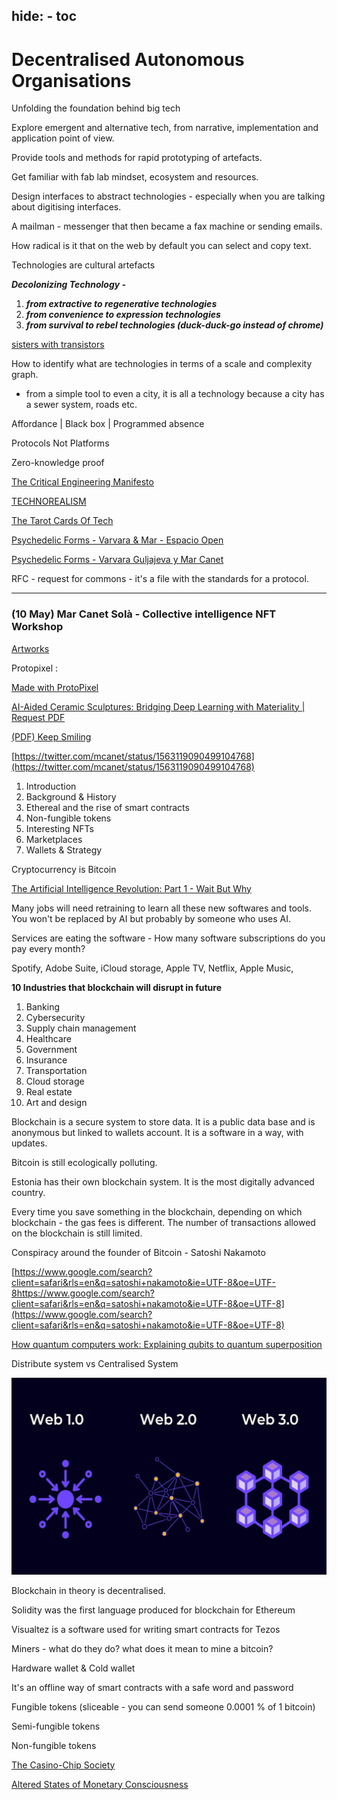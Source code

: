 hide:
    - toc
---

# **Decentralised Autonomous Organisations**

Unfolding the foundation behind big tech

Explore emergent and alternative tech, from narrative, implementation and application point of view.

Provide tools and methods for rapid prototyping of artefacts.

Get familiar with fab lab  mindset, ecosystem and resources.

Design interfaces to abstract technologies - especially when you are talking about digitising interfaces.

A mailman - messenger that then became a fax machine or sending emails.

How radical is it that on the web by default you can select and copy text.

Technologies are cultural artefacts

***Decolonizing Technology  -***

1.  ***from extractive to regenerative technologies***
2. ***from convenience to expression technologies***
3. ***from survival to rebel technologies (duck-duck-go instead of chrome)***

[sisters with transistors](https://sisterswithtransistors.com/)

How to identify what are technologies in terms of a scale and complexity graph.

- from a simple tool to even a city, it is all a technology because a city has a sewer system, roads etc.

Affordance | Black box | Programmed absence

Protocols Not Platforms

Zero-knowledge proof

[The Critical Engineering Manifesto](https://criticalengineering.org/)

[TECHNOREALISM](http://www.technorealism.org/)

[The Tarot Cards Of Tech](https://tarotcardsoftech.artefactgroup.com/)

[Psychedelic Forms - Varvara & Mar - Espacio Open](https://espacioopen.com/psychedelic-forms/)

[Psychedelic Forms - Varvara Guljajeva y Mar Canet](https://youtu.be/TeJIARYsRnc)

RFC - request for commons - it's a file with the standards for a protocol.

___________________________________________________________________________________

### (10 May) Mar Canet Solà - Collective intelligence NFT Workshop

[Artworks](https://var-mar.info/)

Protopixel :

[Made with ProtoPixel](https://www.protopixel.io/showcase)

[AI-Aided Ceramic Sculptures: Bridging Deep Learning with Materiality | Request PDF](https://www.researchgate.net/publication/369797044_AI-Aided_Ceramic_Sculptures_Bridging_Deep_Learning_with_Materiality)

[(PDF) Keep Smiling](https://www.researchgate.net/publication/367607098_Keep_Smiling)

[https://twitter.com/mcanet/status/1563119090499104768](https://twitter.com/mcanet/status/1563119090499104768)

1. Introduction
2. Background & History
3. Ethereal and the rise of smart contracts
4. Non-fungible tokens
5. Interesting NFTs
6. Marketplaces
7. Wallets & Strategy

Cryptocurrency is Bitcoin

[The Artificial Intelligence Revolution: Part 1 - Wait But Why](https://waitbutwhy.com/2015/01/artificial-intelligence-revolution-1.html)

Many jobs will need retraining to learn all these new softwares and tools. You won't be replaced by AI but probably by someone who uses AI.

Services are eating the software - How many software subscriptions do you pay every month?

Spotify, Adobe Suite, iCloud storage, Apple TV, Netflix, Apple Music,

**10 Industries that blockchain will disrupt in future**

1. Banking
2. Cybersecurity
3. Supply chain management
4. Healthcare
5. Government
6. Insurance
7. Transportation
8. Cloud storage
9. Real estate
10. Art and design

Blockchain is a secure system to store data. It is a public data base and is anonymous but linked to wallets account. It is a software in a way, with updates.

Bitcoin is still ecologically polluting.

Estonia has their own blockchain system. It is the most digitally advanced country.

Every time you save something in the blockchain, depending on which blockchain - the gas fees is different. The number of transactions allowed on the blockchain is still limited.

Conspiracy around the founder of Bitcoin - Satoshi Nakamoto

[https://www.google.com/search?client=safari&rls=en&q=satoshi+nakamoto&ie=UTF-8&oe=UTF-8https://www.google.com/search?client=safari&rls=en&q=satoshi+nakamoto&ie=UTF-8&oe=UTF-8](https://www.google.com/search?client=safari&rls=en&q=satoshi+nakamoto&ie=UTF-8&oe=UTF-8)

[How quantum computers work: Explaining qubits to quantum superposition](https://youtu.be/WW7DKcrQ-7E)

Distribute system vs Centralised System

![web3chart](images/web3chart.png)

Blockchain in theory is decentralised.

Solidity was the first language produced for blockchain for Ethereum

Visualtez is a software used for writing smart contracts for Tezos

Miners - what do they do? what does it mean to mine a bitcoin?

Hardware wallet & Cold wallet

It's an offline way of smart contracts with a safe word and password

Fungible tokens (sliceable - you can send someone 0.0001 % of 1 bitcoin)

Semi-fungible tokens

Non-fungible tokens

[The Casino-Chip Society](https://brettscott.substack.com/p/casino-chip-cashless-society?utm_source=substack&publication_id=69390&post_id=83312237&utm_medium=email&utm_content=share&triggerShare=true&isFreemail=true)

[Altered States of Monetary Consciousness](https://alteredstatesof.money/)

